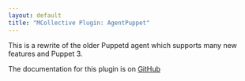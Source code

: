 ```yaml
---
layout: default
title: "MCollective Plugin: AgentPuppet"
---
```


This is a rewrite of the older Puppetd agent which supports many new features and Puppet 3.

The documentation for this plugin is on [GitHub](https://github.com/puppetlabs/mcollective-puppet-agent#readme)
